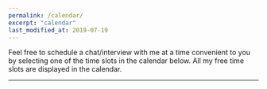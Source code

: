 ```yaml
---
permalink: /calendar/
excerpt: "calendar"
last_modified_at: 2019-07-19
---
```


Feel free to schedule a chat/interview with me at a time convenient to you by selecting one of the time slots in the calendar below. All my free time slots are displayed in the calendar.     

<!-- Calendly inline widget begin -->
<div class="calendly-inline-widget" data-url="https://calendly.com/adai/chat?hide_event_type_details=1" style="min-width:320px;"></div>
<script type="text/javascript" src="https://assets.calendly.com/assets/external/widget.js"></script>
<!-- Calendly inline widget end -->

---
